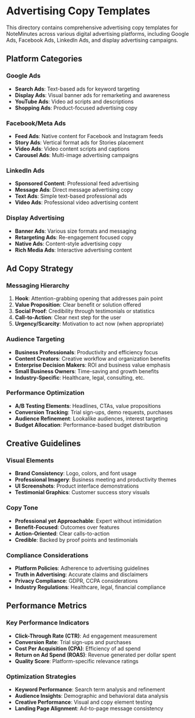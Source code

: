 # Advertising Copy Templates

This directory contains comprehensive advertising copy templates for NoteMinutes across various digital advertising platforms, including Google Ads, Facebook Ads, LinkedIn Ads, and display advertising campaigns.

## Platform Categories

### Google Ads
- **Search Ads**: Text-based ads for keyword targeting
- **Display Ads**: Visual banner ads for remarketing and awareness
- **YouTube Ads**: Video ad scripts and descriptions
- **Shopping Ads**: Product-focused advertising copy

### Facebook/Meta Ads
- **Feed Ads**: Native content for Facebook and Instagram feeds
- **Story Ads**: Vertical format ads for Stories placement
- **Video Ads**: Video content scripts and captions
- **Carousel Ads**: Multi-image advertising campaigns

### LinkedIn Ads
- **Sponsored Content**: Professional feed advertising
- **Message Ads**: Direct message advertising copy
- **Text Ads**: Simple text-based professional ads
- **Video Ads**: Professional video advertising content

### Display Advertising
- **Banner Ads**: Various size formats and messaging
- **Retargeting Ads**: Re-engagement focused copy
- **Native Ads**: Content-style advertising copy
- **Rich Media Ads**: Interactive advertising content

## Ad Copy Strategy

### Messaging Hierarchy
1. **Hook**: Attention-grabbing opening that addresses pain point
2. **Value Proposition**: Clear benefit or solution offered
3. **Social Proof**: Credibility through testimonials or statistics
4. **Call-to-Action**: Clear next step for the user
5. **Urgency/Scarcity**: Motivation to act now (when appropriate)

### Audience Targeting
- **Business Professionals**: Productivity and efficiency focus
- **Content Creators**: Creative workflow and organization benefits
- **Enterprise Decision Makers**: ROI and business value emphasis
- **Small Business Owners**: Time-saving and growth benefits
- **Industry-Specific**: Healthcare, legal, consulting, etc.

### Performance Optimization
- **A/B Testing Elements**: Headlines, CTAs, value propositions
- **Conversion Tracking**: Trial sign-ups, demo requests, purchases
- **Audience Refinement**: Lookalike audiences, interest targeting
- **Budget Allocation**: Performance-based budget distribution

## Creative Guidelines

### Visual Elements
- **Brand Consistency**: Logo, colors, and font usage
- **Professional Imagery**: Business meeting and productivity themes
- **UI Screenshots**: Product interface demonstrations
- **Testimonial Graphics**: Customer success story visuals

### Copy Tone
- **Professional yet Approachable**: Expert without intimidation
- **Benefit-Focused**: Outcomes over features
- **Action-Oriented**: Clear calls-to-action
- **Credible**: Backed by proof points and testimonials

### Compliance Considerations
- **Platform Policies**: Adherence to advertising guidelines
- **Truth in Advertising**: Accurate claims and disclaimers
- **Privacy Compliance**: GDPR, CCPA considerations
- **Industry Regulations**: Healthcare, legal, financial compliance

## Performance Metrics

### Key Performance Indicators
- **Click-Through Rate (CTR)**: Ad engagement measurement
- **Conversion Rate**: Trial sign-ups and purchases
- **Cost Per Acquisition (CPA)**: Efficiency of ad spend
- **Return on Ad Spend (ROAS)**: Revenue generated per dollar spent
- **Quality Score**: Platform-specific relevance ratings

### Optimization Strategies
- **Keyword Performance**: Search term analysis and refinement
- **Audience Insights**: Demographic and behavioral data analysis
- **Creative Performance**: Visual and copy element testing
- **Landing Page Alignment**: Ad-to-page message consistency